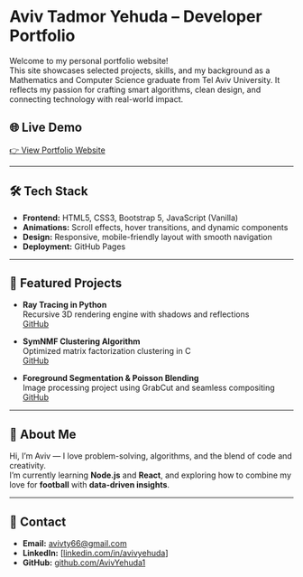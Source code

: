 # Aviv Tadmor Yehuda – Developer Portfolio

Welcome to my personal portfolio website!  
This site showcases selected projects, skills, and my background as a Mathematics and Computer Science graduate from Tel Aviv University. It reflects my passion for crafting smart algorithms, clean design, and connecting technology with real-world impact.

## 🌐 Live Demo
[👉 View Portfolio Website](https://your-portfolio-link.com)

---

## 🛠️ Tech Stack

- **Frontend:** HTML5, CSS3, Bootstrap 5, JavaScript (Vanilla)
- **Animations:** Scroll effects, hover transitions, and dynamic components
- **Design:** Responsive, mobile-friendly layout with smooth navigation
- **Deployment:** GitHub Pages

---

## 📁 Featured Projects

- **Ray Tracing in Python**  
  Recursive 3D rendering engine with shadows and reflections  
  [GitHub](https://github.com/AvivYehuda1/Ray-Tracing)

- **SymNMF Clustering Algorithm**  
  Optimized matrix factorization clustering in C  
  [GitHub](https://github.com/AvivYehuda1/SymNMF-clustering-algorithm-Software-Project)

- **Foreground Segmentation & Poisson Blending**  
  Image processing project using GrabCut and seamless compositing  
 [GitHub](https://github.com/AvivYehuda1/GrabCut-and-Poisson-blending)

---

## 📌 About Me

Hi, I’m Aviv — I love problem-solving, algorithms, and the blend of code and creativity.  
I’m currently learning **Node.js** and **React**, and exploring how to combine my love for **football** with **data-driven insights**.

---

## 📩 Contact

- **Email:** avivty66@gmail.com  
- **LinkedIn:** [[linkedin.com/in/avivyehuda](https://www.linkedin.com/in/avivyehuda/)] 
- **GitHub:** [github.com/AvivYehuda1](https://github.com/AvivYehuda1)
